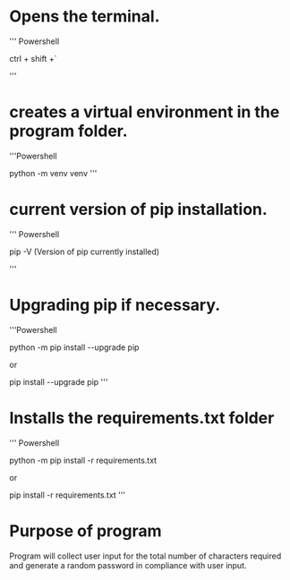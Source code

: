 # Opens the terminal. 
''' Powershell

 ctrl + shift +`

'''
# creates a virtual environment in the program folder. 
'''Powershell
 
  python -m venv venv 
'''

# current version of pip installation. 
 ''' Powershell

  pip -V (Version of pip currently installed)

'''

# Upgrading pip if necessary. 
'''Powershell 

  python -m pip install --upgrade pip 

  or

  pip install --upgrade pip '''

# Installs the requirements.txt folder
 ''' Powershell 

 python -m pip install -r requirements.txt

  or

 pip install -r requirements.txt '''
 
  # Purpose of program 
  
  Program will collect user input for the total number of characters required and generate a random password in compliance with user input.